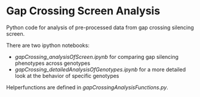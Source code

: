 # Gap Crossing Screen Analysis

Python code for analysis of pre-processed data from gap crossing silencing screen.

There are two ipython notebooks:
* _gapCrossing_analysisOfScreen.ipynb_  for comparing gap silencing phenotypes across genotypes
* _gapCrossing_detailedAnalysisOfGenotypes.ipynb_  for a more detailed look at the behavior of specific genotypes

Helperfunctions are defined in _gapCrossingAnalysisFunctions.py_.
